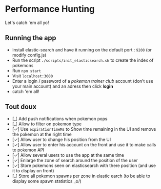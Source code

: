 # Performance Hunting

Let's catch 'em all yo!

## Running the app

* Install elastic-search and have it running on the default port : `9200` (or modify config.js)
* Run the script `./scripts/init_elasticsearch.sh` to create the index of pokemons
* Run `npm start`
* Visit `localhost:3000`
* Enter a login / password of a _pokemon trainer club_ account (don't use your main account) and an adress then click **login**
* catch 'em all!

## Tout doux

* [\_] Add push notifications when pokemon pops
* [\_] Allow to filter on pokemon type
* [✓] Use `expirationTimeMs` to Show time remaining in the UI and remove the pokemon at the right time
* [✓] Allow user to change his position from the UI 
* [✓] Allow user to enter his account on the front and use it to make calls to pokemon API
* [✓] Allow several users to use the app at the same time
* [✓] Enlarge the zone of search around the position of the user
* [✓] Store pokemons seen on elasticsearch with there position (and use it to display on front)
* [\_] Store all pokemon spawns per zone in elastic earch (to be able to display some spawn statistics _o/)
